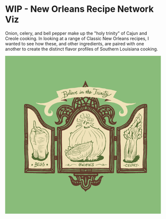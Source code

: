 # WIP - New Orleans Recipe Network Viz

Onion, celery, and bell pepper make up the "holy trinity" of Cajun and Creole cooking. In looking at a range of Classic New Orleans recipes, I wanted to see how these, and other ingredients, are paired with one another to create the distinct flavor profiles of Southern Louisiana cooking. 


![](believe-in-the-trinity-dirty-coast.png)
